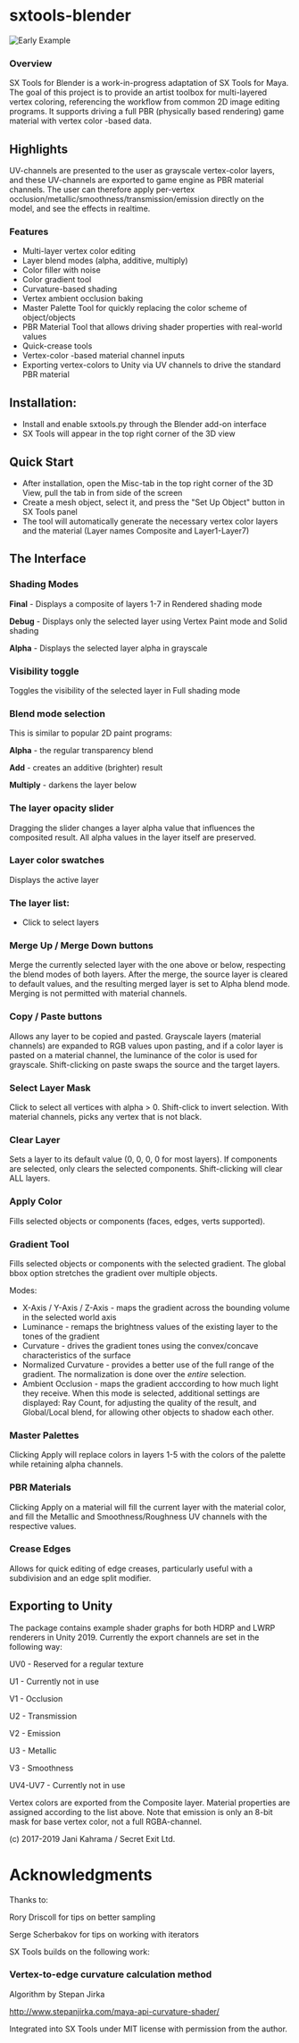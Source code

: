 # sxtools-blender

![Early Example](/sxtools-blender.png)

### Overview
SX Tools for Blender is a work-in-progress adaptation of SX Tools for Maya. The goal of this project is to provide an artist toolbox for multi-layered vertex coloring, referencing the workflow from common 2D image editing programs. It supports driving a full PBR (physically based rendering) game material with vertex color -based data.

## Highlights
UV-channels are presented to the user as grayscale vertex-color layers, and these UV-channels are exported to game engine as PBR material channels. The user can therefore apply per-vertex occlusion/metallic/smoothness/transmission/emission directly on the model, and see the effects in realtime.

### Features
- Multi-layer vertex color editing
- Layer blend modes (alpha, additive, multiply)
- Color filler with noise
- Color gradient tool
- Curvature-based shading
- Vertex ambient occlusion baking
- Master Palette Tool for quickly replacing the color scheme of object/objects
- PBR Material Tool that allows driving shader properties with real-world values
- Quick-crease tools
- Vertex-color -based material channel inputs
- Exporting vertex-colors to Unity via UV channels to drive the standard PBR material

## Installation:
- Install and enable sxtools.py through the Blender add-on interface
- SX Tools will appear in the top right corner of the 3D view

## Quick Start
- After installation, open the Misc-tab in the top right corner of the 3D View, pull the tab in from side of the screen
- Create a mesh object, select it, and press the "Set Up Object" button in SX Tools panel
- The tool will automatically generate the necessary vertex color layers and the material (Layer names Composite and Layer1-Layer7)

## The Interface
### Shading Modes
**Final** - Displays a composite of layers 1-7 in Rendered shading mode

**Debug** - Displays only the selected layer using Vertex Paint mode and Solid shading

**Alpha** - Displays the selected layer alpha in grayscale


### Visibility toggle
Toggles the visibility of the selected layer in Full shading mode

### Blend mode selection
This is similar to popular 2D paint programs:

**Alpha** - the regular transparency blend

**Add**  - creates an additive (brighter) result

**Multiply** - darkens the layer below

### The layer opacity slider
Dragging the slider changes a layer alpha value that influences the composited result. All alpha values in the layer itself are preserved.

### Layer color swatches
Displays the active layer 

### The layer list:
* Click to select layers

### Merge Up / Merge Down buttons
Merge the currently selected layer with the one above or below, respecting the blend modes of both layers. After the merge, the source layer is cleared to default values, and the resulting merged layer is set to Alpha blend mode. Merging is not permitted with material channels.

### Copy / Paste buttons
Allows any layer to be copied and pasted. Grayscale layers (material channels) are expanded to RGB values upon pasting, and if a color layer is pasted on a material channel, the luminance of the color is used for grayscale. Shift-clicking on paste swaps the source and the target layers.

### Select Layer Mask
Click to select all vertices with alpha > 0. Shift-click to invert selection. With material channels, picks any vertex that is not black.

### Clear Layer
Sets a layer to its default value (0, 0, 0, 0 for most layers). If components are selected, only clears the selected components.
Shift-clicking will clear ALL layers.

### Apply Color
Fills selected objects or components (faces, edges, verts supported).

### Gradient Tool
Fills selected objects or components with the selected gradient. The global bbox option stretches the gradient over multiple objects. 

Modes:
* X-Axis / Y-Axis / Z-Axis - maps the gradient across the bounding volume in the selected world axis
* Luminance - remaps the brightness values of the existing layer to the tones of the gradient
* Curvature - drives the gradient tones using the convex/concave characteristics of the surface
* Normalized Curvature - provides a better use of the full range of the gradient. The normalization is done over the _entire_ selection.
* Ambient Occlusion - maps the gradient acccording to how much light they receive. When this mode is selected, additional settings are displayed: Ray Count, for adjusting the quality of the result, and Global/Local blend, for allowing other objects to shadow each other.

### Master Palettes
Clicking Apply will replace colors in layers 1-5 with the colors of the palette while retaining alpha channels.

### PBR Materials
Clicking Apply on a material will fill the current layer with the material color, and fill the Metallic and Smoothness/Roughness UV channels with the respective values.

### Crease Edges
Allows for quick editing of edge creases, particularly useful with a subdivision and an edge split modifier.


## Exporting to Unity

The package contains example shader graphs for both HDRP and LWRP renderers in Unity 2019.
Currently the export channels are set in the following way:

UV0 - Reserved for a regular texture

U1 - Currently not in use

V1 - Occlusion

U2 - Transmission

V2 - Emission

U3 - Metallic

V3 - Smoothness

UV4-UV7 - Currently not in use

Vertex colors are exported from the Composite layer. Material properties are assigned according to the list above.
Note that emission is only an 8-bit mask for base vertex color, not a full RGBA-channel.

(c) 2017-2019 Jani Kahrama / Secret Exit Ltd.


# Acknowledgments

Thanks to:

Rory Driscoll for tips on better sampling

Serge Scherbakov for tips on working with iterators

SX Tools builds on the following work:

### Vertex-to-edge curvature calculation method 
Algorithm by Stepan Jirka

http://www.stepanjirka.com/maya-api-curvature-shader/

Integrated into SX Tools under MIT license with permission from the author.

